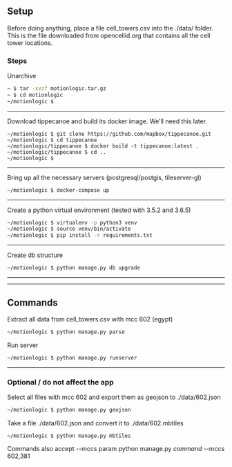## Setup
Before doing anything, place a file cell_towers.csv into the ./data/
folder.  This is the file downloaded from opencellid.org that contains
all the cell tower locations.

### Steps
Unarchive
```bash
~ $ tar -xvzf motionlogic.tar.gz
~ $ cd motionlogic
~/motionlogic $
```
---

Download tippecanoe and build its docker image. We'll need this later.
```
~/motionlogic $ git clone https://github.com/mapbox/tippecanoe.git
~/motionlogic $ cd tippecanoe
~/motionlogic/tippecanoe $ docker build -t tippecanoe:latest .
~/motionlogic/tippecanoe $ cd ..
~/motionlogic $
```
---

Bring up all the necessary servers (postgresql/postgis, tileserver-gl)
```bash
~/motionlogic $ docker-compose up
```
---

Create a python virtual environment (tested with 3.5.2 and 3.6.5)
```bash
~/motionlogic $ virtualenv -p python3 venv
~/motionlogic $ source venv/bin/activate
~/motionlogic $ pip install -r requirements.txt
```
---

Create db structure
```bash
~/motionlogic $ python manage.py db upgrade
```

---
---

## Commands
Extract all data from cell_towers.csv with mcc 602 (egypt)
```bash
~/motionlogic $ python manage.py parse
```

Run server
```bash
~/motionlogic $ python manage.py runserver
```
---

### Optional / do not affect the app
Select all files with mcc 602 and export them as geojson to ./data/602.json
```bash
~/motionlogic $ python manage.py geojson
```

Take a file ./data/602.json and convert it to ./data/602.mbtiles
```
~/motionlogic $ python manage.py mbtiles
```

Commands also accept --mccs param
python manage.py *command* --mccs 602,381
